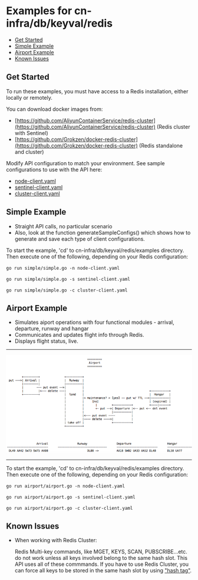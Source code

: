 # Examples for cn-infra/db/keyval/redis

* [Get Started](##get-started)
* [Simple Example](##simple-example)
* [Airport Example](##airport-example)
* [Known Issues](##known-issues)

## Get Started

To run these examples, you must have access to a Redis installation, either locally or remotely.

You can download docker images from:
* [https://github.com/AliyunContainerService/redis-cluster](https://github.com/AliyunContainerService/redis-cluster) (Redis cluster with Sentinel)
* [https://github.com/Grokzen/docker-redis-cluster](https://github.com/Grokzen/docker-redis-cluster) (Redis standalone and cluster)

Modify API configuration to match your environment. See sample configurations to use with the API here:
* [node-client.yaml](https://github.com/ligato/cn-infra/blob/master/db/keyval/redis/examples/node-client.yaml)
* [sentinel-client.yaml](https://github.com/ligato/cn-infra/blob/master/db/keyval/redis/examples/sentinel-client.yaml)
* [cluster-client.yaml](https://github.com/ligato/cn-infra/blob/master/db/keyval/redis/examples/cluster-client.yaml)

## Simple Example
  * Straight API calls, no particular scenario
  * Also, look at the function generateSampleConfigs() which shows how to generate and save each
    type of client configurations.

To start the example, 'cd' to cn-infra/db/keyval/redis/examples directory.
Then execute one of the following, depending on your Redis configuration:
```
go run simple/simple.go -n node-client.yaml
```
```
go run simple/simple.go -s sentinel-client.yaml
```
```
go run simple/simple.go -c cluster-client.yaml
```

## Airport Example
  * Simulates aiport operations with four functional modules - arrival, departure, runway and hangar
  * Communicates and updates flight info through Redis.
  * Displays flight status, live.
  ___
  ![diagram.png](diagram.png "Airport Example Data Flow Diagram")
  ___

To start the example, 'cd' to cn-infra/db/keyval/redis/examples directory.
Then execute one of the following, depending on your Redis configuration:
```
go run airport/airport.go -n node-client.yaml
```
```
go run airport/airport.go -s sentinel-client.yaml
```
```
go run airport/airport.go -c cluster-client.yaml
```

## Known Issues
* When working with Redis Cluster:

    Redis Multi-key commands, like MGET, KEYS, SCAN, PUBSCRIBE...etc. do not work unless all keys
    involved belong to the same hash slot.  This API uses all of these commmands.  If you have
    to use Redis Cluster, you can force all keys to be stored in the same hash slot by using
    ["hash tag"](https://redis.io/topics/cluster-spec#keys-hash-tags).
